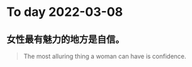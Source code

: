 
# To day 2022-03-08


## 女性最有魅力的地方是自信。
> The most alluring thing a woman can have is confidence.

    